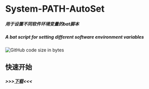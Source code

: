 # System-PATH-AutoSet
##### 用于设置不同软件环境变量的bat脚本 
##### A bat script for setting different software environment variables

![GitHub code size in bytes](https://img.shields.io/github/languages/code-size/Chairowell/System-PATH-AutoSet)

## 快速开始
##### >>>[下载](https://github.com/Chairowell/System-PATH-AutoSet/releases)<<<
